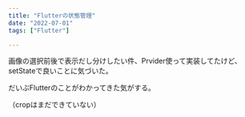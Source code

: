 ```yaml
---
title: "Flutterの状態管理"
date: "2022-07-01"
tags: ["Flutter"]

---
```


画像の選択前後で表示だし分けしたい件、Prvider使って実装してたけど、setStateで良いことに気づいた。

だいぶFlutterのことがわかってきた気がする。

（cropはまだできていない）
